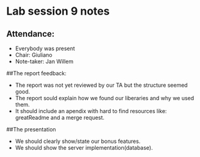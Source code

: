 # Lab session 9 notes

## Attendance:
* Everybody was present
* Chair: Giuliano
* Note-taker: Jan Willem

##The report feedback:
* The report was not yet reviewed by our TA but the structure seemed good.
* The report sould explain how we found our liberaries and why we used them.
* It should include an apendix with hard to find resources like: greatReadme and a merge request.

##The presentation
* We should clearly show/state our bonus features.
* We should show the server implementation(database).

